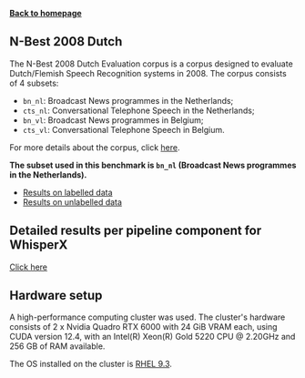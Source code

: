 [**Back to homepage**](../../index.md)

<h2>N-Best 2008 Dutch</h2>

The N-Best 2008 Dutch Evaluation corpus is a corpus designed to evaluate Dutch/Flemish Speech Recognition systems in 2008. The corpus consists of 4 subsets:
- `bn_nl`: Broadcast News programmes in the Netherlands;
- `cts_nl`: Conversational Telephone Speech in the Netherlands;
- `bn_vl`: Broadcast News programmes in Belgium;
- `cts_vl`: Conversational Telephone Speech in Belgium.

For more details about the corpus, click [here](https://citeseerx.ist.psu.edu/document?repid=rep1&type=pdf&doi=32b10cb0f4cb99ba934f5be5066638a5ad9b19f2).

**The subset used in this benchmark is `bn_nl` (Broadcast News programmes in the Netherlands).**

- [Results on labelled data](./res_labelled.md)
- [Results on unlabelled data](./res_unlabelled.md)

## Detailed results per pipeline component for WhisperX
[Click here](./whisperx.md)

## Hardware setup

A high-performance computing cluster was used. The cluster's hardware consists of 2 x Nvidia Quadro RTX 6000 with 24 GiB VRAM each, using CUDA version 12.4, with an Intel(R) Xeon(R) Gold 5220 CPU @ 2.20GHz and 256 GB of RAM available.

The OS installed on the cluster is [RHEL 9.3](https://docs.redhat.com/en/documentation/red_hat_enterprise_linux/9/html-single/9.3_release_notes/index).